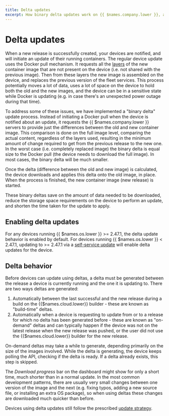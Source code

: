```yaml
---
title: Delta updates
excerpt: How binary delta updates work on {{ $names.company.lower }}, and how to enable it for your fleets
---
```


# Delta updates

When a new release is successfully created, your devices are notified, and will initiate an update of their running containers. The regular device update uses the Docker pull mechanism. It requests all the [layers](https://docs.docker.com/engine/userguide/storagedriver/imagesandcontainers/#/images-and-layers) of the new container image that are not present on the device (i.e. not shared with the previous image). Then from these layers the new image is assembled on the device, and replaces the previous version of the fleet services. This process potentially moves a lot of data, uses a lot of space on the device to hold both the old and the new images, and the device can be in a sensitive state while Docker is updating (e.g. in case there's an unexpected power outage during that time).

To address some of these issues, we have implemented a "binary delta" update process. Instead of initiating a Docker pull when the device is notified about an update, it requests the {{ $names.company.lower }} servers to provide just the differences between the old and new container image. This comparison is done on the full image level, comparing the actual content, regardless of the layers used, resulting in the minimum amount of change required to get from the previous release to the new one. In the worst case (i.e. completely replaced image) the binary delta is equal size to the Docker pull (the device needs to download the full image). In most cases, the binary delta will be much smaller.

Once the delta (difference between the old and new image) is calculated, the device downloads and applies this delta onto the old image, in place. When the process is finished, the new container image (new release) is started.

These binary deltas save on the amount of data needed to be downloaded, reduce the storage space requirements on the device to perform an update, and shorten the time taken for the update to apply.

## Enabling delta updates

For any devices running {{ $names.os.lower }} >= 2.47.1, the delta update behavior is enabled by default. For devices running {{ $names.os.lower }} < 2.47.1, updating to >= 2.47.1 via a [self-service update][self-service-update] will enable delta updates for the device.

## Delta behavior

Before devices can update using deltas, a delta must be generated between the release a device is currently running and the one it is updating to. There are two ways deltas are generated:

1. Automatically between the last successful and the new release during a build on the {{$names.cloud.lower}} builder - these are known as "build-time" deltas.
2. Automatically when a device is requesting to update from or to a release for which no delta has been generated before - these are known as "on-demand" deltas and can typically happen if the device was not on the latest release when the new release was pushed, or the user did not use the {{$names.cloud.lower}} builder for the new release.

On-demand deltas may take a while to generate, depending primarily on the size of the images involved. While the delta is generating, the device keeps polling the API, checking if the delta is ready. If a delta already exists, this step is skipped.

The *Download progress* bar on the dashboard might show for only a short time, much shorter than in a normal update. In the most common development patterns, there are usually very small changes between one version of the image and the next (e.g. fixing typos, adding a new source file, or installing an extra OS package), so when using deltas these changes are downloaded much quicker than before.

Devices using delta updates still follow the prescribed [update strategy][update-strategies].

[esr]:/reference/OS/extended-support-release/
[self-service-update]:/reference/OS/updates/self-service/
[update-strategies]:/learn/deploy/release-strategy/update-strategies/
